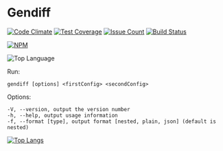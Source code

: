 # Gendiff
 
[![Code Climate](https://codeclimate.com/github/zhukoff-av/project-lvl2-s225/badges/gpa.svg)](https://codeclimate.com/github/zhukoff-av/project-lvl2-s225) [![Test Coverage](https://codeclimate.com/github/zhukoff-av/project-lvl2-s225/badges/coverage.svg)](https://codeclimate.com/github/zhukoff-av/project-lvl2-s225/coverage) [![Issue Count](https://codeclimate.com/github/zhukoff-av/project-lvl2-s225/badges/issue_count.svg)](https://codeclimate.com/github/zhukoff-av/project-lvl2-s225) [![Build Status](https://travis-ci.org/zhukoff-av/project-lvl2-s225.svg?branch=master)](https://travis-ci.org/zhukoff-av/project-lvl2-s225)

[![NPM](https://nodei.co/npm/gendiff-az.png?mini=true)](https://npmjs.org/package/gendiff-az)

![Top Language](https://img.shields.io/github/languages/top/zhukoff-av/Gendiff)

Run:

```gendiff [options] <firstConfig> <secondConfig>```
 
 
 Options:
```
-V, --version, output the version number
-h, --help, output usage information
-f, --format [type], output format [nested, plain, json] (default is nested)
```

[![Top Langs](https://github-readme-stats.vercel.app/api/top-langs/?username=zhukoff-av)](https://github.com/zhukoff-av/Gendiff/)
